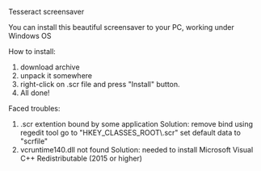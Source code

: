 Tesseract screensaver

You can install this beautiful screensaver to your PC, working under Windows OS

How to install:
1) download archive
2) unpack it somewhere
3) right-click on .scr file and press "Install" button.
4) All done! 

Faced troubles:
1) .scr extention bound by some application
    Solution: remove bind using regedit tool
    go to "HKEY_CLASSES_ROOT\\.scr"
    set default data to "scrfile"
2) vcruntime140.dll not found
    Solution: needed to install Microsoft Visual C++ Redistributable (2015 or higher)
